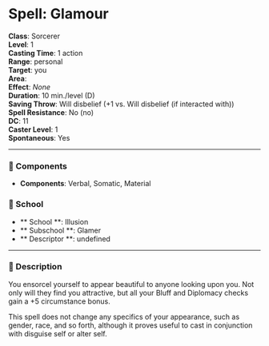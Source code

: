 
# Spell: Glamour
**Class**: Sorcerer  
**Level**: 1  
**Casting Time**: 1 action  
**Range**: personal  
**Target**: you  
**Area**:   
**Effect**: _None_  
**Duration**: 10 min./level (D)  
**Saving Throw**: Will disbelief (+1 vs. Will disbelief (if interacted with))  
**Spell Resistance**: No (no)  
**DC**: 11  
**Caster Level**: 1  
**Spontaneous**: Yes

---

### 🔮 Components
- **Components**: Verbal, Somatic, Material

### 🏫 School
- ** School **: Illusion
- ** Subschool **: Glamer
- ** Descriptor **: undefined
---

### 📜 Description
You ensorcel yourself to appear beautiful to anyone looking upon you. Not only will they find you attractive, but all your Bluff and Diplomacy checks gain a +5 circumstance bonus. 

This spell does not change any specifics of your appearance, such as gender, race, and so forth, although it proves useful to cast in conjunction with disguise self or alter self.
